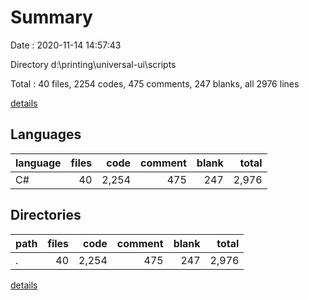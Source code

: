 # Summary

Date : 2020-11-14 14:57:43

Directory d:\printing\universal-ui\scripts

Total : 40 files,  2254 codes, 475 comments, 247 blanks, all 2976 lines

[details](details.md)

## Languages
| language | files | code | comment | blank | total |
| :--- | ---: | ---: | ---: | ---: | ---: |
| C# | 40 | 2,254 | 475 | 247 | 2,976 |

## Directories
| path | files | code | comment | blank | total |
| :--- | ---: | ---: | ---: | ---: | ---: |
| . | 40 | 2,254 | 475 | 247 | 2,976 |

[details](details.md)